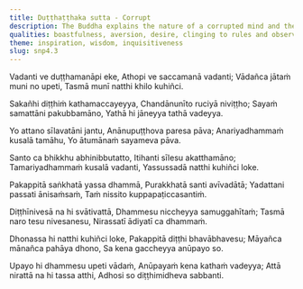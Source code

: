 ```yaml
---
title: Duṭṭhaṭṭhaka sutta - Corrupt
description: The Buddha explains the nature of a corrupted mind and the consequences of holding onto views in these verses.
qualities: boastfulness, aversion, desire, clinging to rules and observances,  humility, hypocrisy, conceit, free from attachment, giving up
theme: inspiration, wisdom, inquisitiveness
slug: snp4.3
---
```


Vadanti ve duṭṭhamanāpi eke,
Athopi ve saccamanā vadanti;
Vādañca jātaṁ muni no upeti,
Tasmā munī natthi khilo kuhiñci.

Sakañhi diṭṭhiṁ kathamaccayeyya,
Chandānunīto ruciyā niviṭṭho;
Sayaṁ samattāni pakubbamāno,
Yathā hi jāneyya tathā vadeyya.

Yo attano sīlavatāni jantu,
Anānupuṭṭhova paresa pāva;
Anariyadhammaṁ kusalā tamāhu,
Yo ātumānaṁ sayameva pāva.

Santo ca bhikkhu abhinibbutatto,
Itihanti sīlesu akatthamāno;
Tamariyadhammaṁ kusalā vadanti,
Yassussadā natthi kuhiñci loke.

Pakappitā saṅkhatā yassa dhammā,
Purakkhatā santi avīvadātā;
Yadattani passati ānisaṁsaṁ,
Taṁ nissito kuppapaṭiccasantiṁ.

Diṭṭhīnivesā na hi svātivattā,
Dhammesu niccheyya samuggahītaṁ;
Tasmā naro tesu nivesanesu,
Nirassatī ādiyatī ca dhammaṁ.

Dhonassa hi natthi kuhiñci loke,
Pakappitā diṭṭhi bhavābhavesu;
Māyañca mānañca pahāya dhono,
Sa kena gaccheyya anūpayo so.

Upayo hi dhammesu upeti vādaṁ,
Anūpayaṁ kena kathaṁ vadeyya;
Attā nirattā na hi tassa atthi,
Adhosi so diṭṭhimidheva sabbanti.

